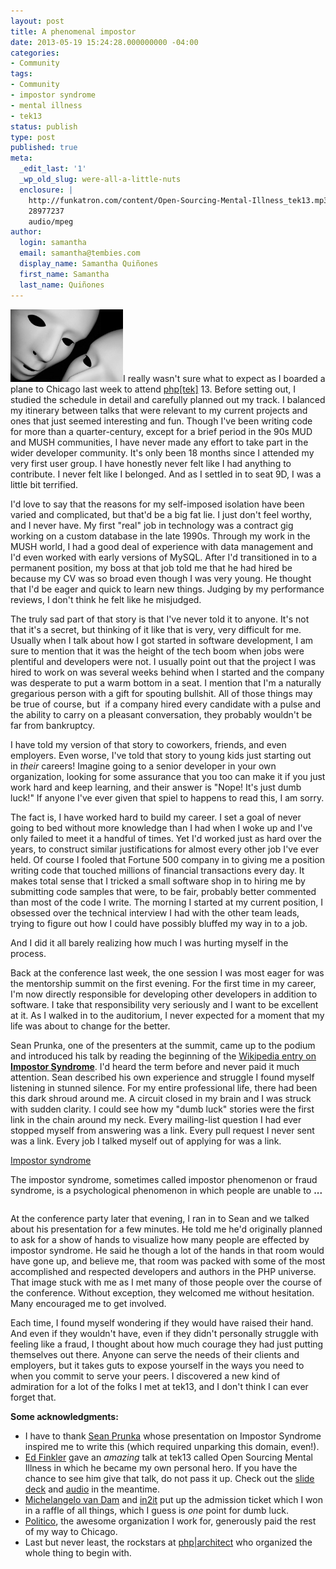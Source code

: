 ```yaml
---
layout: post
title: A phenomenal impostor
date: 2013-05-19 15:24:28.000000000 -04:00
categories:
- Community
tags:
- Community
- impostor syndrome
- mental illness
- tek13
status: publish
type: post
published: true
meta:
  _edit_last: '1'
  _wp_old_slug: were-all-a-little-nuts
  enclosure: |
    http://funkatron.com/content/Open-Sourcing-Mental-Illness_tek13.mp3
    28977237
    audio/mpeg
author:
  login: samantha
  email: samantha@tembies.com
  display_name: Samantha Quiñones
  first_name: Samantha
  last_name: Quiñones
---
```

<p><a href="http://www.tembies.com/wp-content/uploads/2013/05/108664273_4f3fbca066_z1-e1368985485374.jpg"><img class=" wp-image-24 alignright" alt="108664273_4f3fbca066_z" src="assets/108664273_4f3fbca066_z1-e1368985485374-300x193.jpg" width="180" height="116" /></a>I really wasn't sure what to expect as I boarded a plane to Chicago last week to attend <a title="php[tek] 13" href="http://tek.phparch.com" target="_blank">php[tek]</a> 13. Before setting out, I studied the schedule in detail and carefully planned out my track. I balanced my itinerary between talks that were relevant to my current projects and ones that just seemed interesting and fun. Though I've been writing code for more than a quarter-century, except for a brief period in the 90s MUD and MUSH communities, I have never made any effort to take part in the wider developer community. It's only been 18 months since I attended my very first user group. I have honestly never felt like I had anything to contribute. I never felt like I belonged. And as I settled in to seat 9D, I was a little bit terrified.</p>
<p>I'd love to say that the reasons for my self-imposed isolation have been varied and complicated, but that'd be a big fat lie. I just don't feel worthy, and I never have. My first "real" job in technology was a contract gig working on a custom database in the late 1990s. Through my work in the MUSH world, I had a good deal of experience with data management and I'd even worked with early versions of MySQL. After I'd transitioned in to a permanent position, my boss at that job told me that he had hired be because my CV was so broad even though I was very young. He thought that I'd be eager and quick to learn new things. Judging by my performance reviews, I don't think he felt like he misjudged.</p>
<p>The truly sad part of that story is that I've never told it to anyone. It's not that it's a secret, but thinking of it like that is very, very difficult for me. Usually when I talk about how I got started in software development, I am sure to mention that it was the height of the tech boom when jobs were plentiful and developers were not. I usually point out that the project I was hired to work on was several weeks behind when I started and the company was desperate to put a warm bottom in a seat. I mention that I'm a naturally gregarious person with a gift for spouting bullshit. All of those things may be true of course, but  if a company hired every candidate with a pulse and the ability to carry on a pleasant conversation, they probably wouldn't be far from bankruptcy.</p>
<p>I have told my version of that story to coworkers, friends, and even employers. Even worse, I've told that story to young kids just starting out in <em>their </em>careers! Imagine going to a senior developer in your own organization, looking for some assurance that you too can make it if you just work hard and keep learning, and their answer is "Nope! It's just dumb luck!" If anyone I've ever given that spiel to happens to read this, I am sorry.</p>
<p>The fact is, I have worked hard to build my career. I set a goal of never going to bed without more knowledge than I had when I woke up and I've only failed to meet it a handful of times. Yet I'd worked just as hard over the years, to construct similar justifications for almost every other job I've ever held. Of course I fooled that Fortune 500 company in to giving me a position writing code that touched millions of financial transactions every day. It makes total sense that I tricked a small software shop in to hiring me by submitting code samples that were, to be fair, probably better commented than most of the code I write. The morning I started at my current position, I obsessed over the technical interview I had with the other team leads, trying to figure out how I could have possibly bluffed my way in to a job.</p>
<p>And I did it all barely realizing how much I was hurting myself in the process.</p>
<p>Back at the conference last week, the one session I was most eager for was the mentorship summit on the first evening. For the first time in my career, I'm now directly responsible for developing other developers in addition to software. I take that responsibility very seriously and I want to be excellent at it. As I walked in to the auditorium, I never expected for a moment that my life was about to change for the better.</p>
<p>Sean Prunka, one of the presenters at the summit, came up to the podium and introduced his talk by reading the beginning of the <a title="Wikipedia: Impostor Syndrome" href="http://en.wikipedia.org/wiki/Impostor_syndrome" target="_blank">Wikipedia entry on <strong>Impostor Syndrome</strong></a>. I'd heard the term before and never paid it much attention. Sean described his own experience and struggle I found myself listening in stunned silence. For my entire professional life, there had been this dark shroud around me. A circuit closed in my brain and I was struck with sudden clarity. I could see how my "dumb luck" stories were the first link in the chain around my neck. Every mailing-list question I had ever stopped myself from answering was a link. Every pull request I never sent was a link. Every job I talked myself out of applying for was a link.</p>
<div class="sq_wiki_content"><a class="sq_wiki" id="w_0" title="Impostor syndrome" href="http://en.wikipedia.org/wiki/Impostor_syndrome">Impostor syndrome</a></p>
<div class="sq_wiki_text">The <span class="searchmatch">impostor</span> <span class="searchmatch">syndrome</span>, sometimes called <span class="searchmatch">impostor</span> phenomenon or fraud <span class="searchmatch">syndrome</span>, is a psychological phenomenon in which people are unable to <b>...</b></div>
</div>
<div style="margin-bottom: 2em;"><span style="display: none;">.</span></div>
<p>At the conference party later that evening, I ran in to Sean and we talked about his presentation for a few minutes. He told me he'd originally planned to ask for a show of hands to visualize how many people are effected by impostor syndrome. He said he though a lot of the hands in that room would have gone up, and believe me, that room was packed with some of the most accomplished and respected developers and authors in the PHP universe. That image stuck with me as I met many of those people over the course of the conference. Without exception, they welcomed me without hesitation. Many encouraged me to get involved.</p>
<p>Each time, I found myself wondering if they would have raised their hand. And even if they wouldn't have, even if they didn't personally struggle with feeling like a fraud, I thought about how much courage they had just putting themselves out there. Anyone can serve the needs of their clients and employers, but it takes guts to expose yourself in the ways you need to when you commit to serve your peers. I discovered a new kind of admiration for a lot of the folks I met at tek13, and I don't think I can ever forget that.</p>
<p><strong>Some acknowledgments:</strong></p>
<div>
<ul>
<li>I have to thank <a title="Twitter: Sean Prunka" href="https://twitter.com/sprunka" target="_blank">Sean Prunka</a> whose presentation on Impostor Syndrome inspired me to write this (which required unparking this domain, even!).</li>
<li><a title="Twitter: Ed Finkler" href="https://twitter.com/funkatron" target="_blank">Ed Finkler</a> gave an <em>amazing</em> talk at tek13 called Open Sourcing Mental Illness in which he became my own personal hero. If you have the chance to see him give that talk, do not pass it up. Check out the <a title="Open Sourcing Mental Illness" href="https://speakerdeck.com/funkatron/open-sourcing-mental-illness" target="_blank">slide deck</a> and <a title="Open Sourcing Mental Illness" href="http://funkatron.com/content/Open-Sourcing-Mental-Illness_tek13.mp3" target="_blank">audio</a> in the meantime.</li>
<li><a href="https://twitter.com/dragonbe" target="_blank">Michelangelo van Dam</a> and <a href="http://in2it.be/" target="_blank">in2it</a> put up the admission ticket which I won in a raffle of all things, which I guess is <em>one</em> point for dumb luck.</li>
<li><a title="Politico" href="http://www.politico.com" target="_blank">Politico</a>, the awesome organization I work for, generously paid the rest of my way to Chicago.</li>
<li>Last but never least, the rockstars at <a title="php|architect" href="http://www.phparch.com" target="_blank">php|architect</a> who organized the whole thing to begin with.</li>
</ul>
</div>

